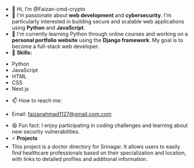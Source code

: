 - 👋 Hi, I’m @Faizan-cmd-crypto
- 👀 I'm passionate about **web development** and **cybersecurity**. I'm particularly interested in building secure and scalable web applications using **Python** and **JavaScript**.
- 🌱 I'm currently learning Python through online courses and working on a **personal portfolio website** using the **Django framework**. My goal is to become a full-stack web developer.
- 💞️ **Skills:**
* Python
* JavaScript
* HTML
* CSS
* Next.js
- 📫 How to reach me:
* Email: faizanahmad1127@gmail.com.com
- 😄 Fun fact: I enjoy participating in coding challenges and learning about new security vulnerabilities.
- ⚡ **Projects**
- This project is a doctor directory for Srinagar. It allows users to easily find healthcare professionals based on their specialization and location, with links to detailed profiles and additional information.

<!---
Faizan-cmd-crypto/Faizan-cmd-crypto is a ✨ special ✨ repository because its `README.md` (this file) appears on your GitHub profile.
You can click the Preview link to take a look at your changes.
--->
